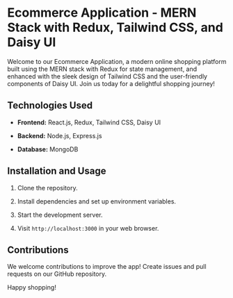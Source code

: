 # Ecommerce Application - MERN Stack with Redux, Tailwind CSS, and Daisy UI

Welcome to our Ecommerce Application, a modern online shopping platform built using the MERN stack with Redux for state management, and enhanced with the sleek design of Tailwind CSS and the user-friendly components of Daisy UI. Join us today for a delightful shopping journey!

## Technologies Used

- **Frontend:** React.js, Redux, Tailwind CSS, Daisy UI

- **Backend:** Node.js, Express.js

- **Database:** MongoDB

## Installation and Usage

1. Clone the repository.

2. Install dependencies and set up environment variables.

3. Start the development server.

4. Visit `http://localhost:3000` in your web browser.

## Contributions

We welcome contributions to improve the app! Create issues and pull requests on our GitHub repository.

Happy shopping!
